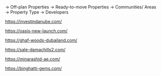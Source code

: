 -> Off-plan Properties
-> Ready-to-move Properties
-> Communities/ Areas
-> Property Type
-> Developers

https://investindanube.com/

https://oasis-new-launch.com/

https://ghaf-woods-dubailand.com/

https://sale-damachills2.com/

https://minarashid-ae.com/

https://binghatti-gems.com/
